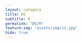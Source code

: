```yaml
---
layout: category
title: DS
subtitle: R
permalink: "DS/R"
feature-img: "assets/img/11.jpg"
hide: true
---
```

